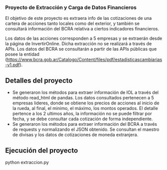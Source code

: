 ### Proyecto de Extracción y Carga de Datos Financieros

El objetivo de este proyecto es extraera info de las cotizaciones de una cartera de acciones tanto locales como del exterior, y también
se consultará información del BCRA relativa a ciertos indicadores financieros.

Los datos de las acciones corresponden a 5 empresas y se extraerán desde la página de InvertirOnline. Dicha extracción no se realizará a través de APIs.
Los datos del BCRA se consultarán a partir de las APIs públicas que posee la entidad (https://www.bcra.gob.ar/Catalogo/Content/files/pdf/estadisticascambiarias-v1.pdf).

## Detalles del proyecto
- Se generaron los métodos para extraer información de IOL a través del método read_html de pandas. Los datos consultados pertenecen a 5 empresas lideres, donde se obtiene los precios de acciones al inicio de la rueda, al final, el minimo, el máximo, los montos operados. El detalle pertence a los 2 ultimos años, la información no se puede filtrar por fecha, y se debe consultar cada cotización de forma independiente.
- Se generaron los métodos para extraer información del BCRA a través de requests y normalizando el JSON obtenido. Se consultan el maestro de divisas y los datos de cotizaciones de moneda extranjera.

## Ejecución del proyecto
python extraccion.py

